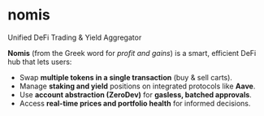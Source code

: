 # nomis
Unified DeFi Trading &amp; Yield Aggregator

**Nomis** (from the Greek word for *profit and gains*) is a smart, efficient DeFi hub that lets users:
- Swap **multiple tokens in a single transaction** (buy & sell carts).
- Manage **staking and yield** positions on integrated protocols like **Aave**.
- Use **account abstraction (ZeroDev)** for **gasless, batched approvals**.
- Access **real-time prices and portfolio health** for informed decisions.
